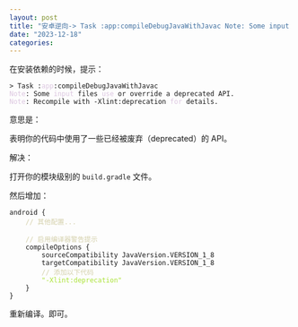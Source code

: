 ```yaml
---
layout: post
title: "安卓逆向-> Task :app:compileDebugJavaWithJavac Note: Some input files use or override a deprecated API. Note: Recompile with -Xlint:deprecation for details."
date: "2023-12-18"
categories: 
---
```

<p>在安装依赖的时候，提示：</p>

<pre>
<code>&gt; Task :<span style="color:#dcc6e0">app</span>:compileDebugJavaWithJavac
<span style="color:#dcc6e0">Note</span>: Some <span style="color:#dcc6e0">input</span> files <span style="color:#dcc6e0">use</span> or override a deprecated API.
<span style="color:#dcc6e0">Note</span>: Recompile with -Xlint:deprecation <span style="color:#dcc6e0">for</span> details.
</code></pre>

<p>意思是：</p>

<p>表明你的代码中使用了一些已经被废弃（deprecated）的 API。</p>

<p>解决：</p>

<p>打开你的模块级别的 <code>build.gradle</code> 文件。</p>

<p>然后增加：</p>

<pre>
<code>android {
    <span style="color:#d4d0ab">// 其他配置...</span>

    <span style="color:#d4d0ab">// 启用编译器警告提示</span>
    compileOptions {
        sourceCompatibility JavaVersion.VERSION_1_8
        targetCompatibility JavaVersion.VERSION_1_8
        <span style="color:#d4d0ab">// 添加以下代码</span>
        <span style="color:#abe338">&quot;-Xlint:deprecation&quot;</span>
    }
}</code></pre>

<p>重新编译。即可。</p>

<p>&nbsp;</p>

